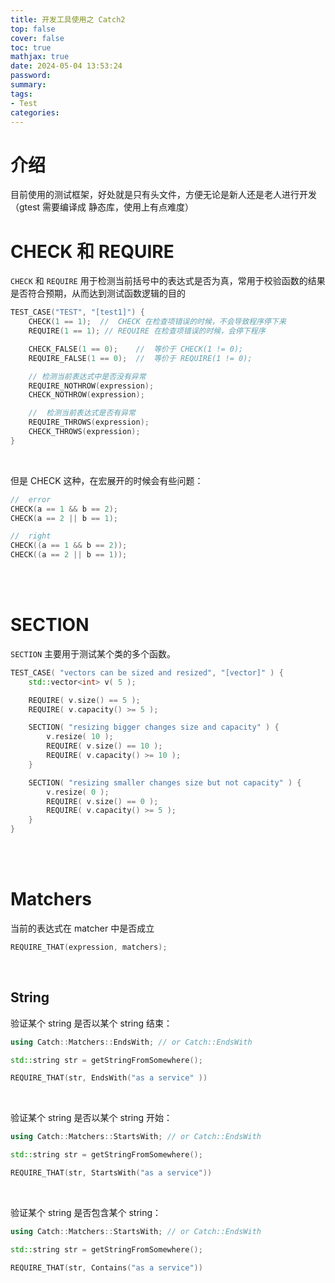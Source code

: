 ```yaml
---
title: 开发工具使用之 Catch2
top: false
cover: false
toc: true
mathjax: true
date: 2024-05-04 13:53:24
password:
summary:
tags:
- Test
categories:
---
```






# 介绍

目前使用的测试框架，好处就是只有头文件，方便无论是新人还是老人进行开发（gtest 需要编译成 静态库，使用上有点难度）



# CHECK 和 REQUIRE

`CHECK` 和 `REQUIRE` 用于检测当前括号中的表达式是否为真，常用于校验函数的结果是否符合预期，从而达到测试函数逻辑的目的

```cpp
TEST_CASE("TEST", "[test1]") {
    CHECK(1 == 1);	//	CHECK 在检查项错误的时候，不会导致程序停下来
    REQUIRE(1 == 1); //	REQUIRE 在检查项错误的时候，会停下程序

    CHECK_FALSE(1 == 0);	//	等价于 CHECK(1 != 0);
    REQUIRE_FALSE(1 == 0);	//  等价于 REQUIRE(1 != 0);

    // 检测当前表达式中是否没有异常
    REQUIRE_NOTHROW(expression);
    CHECK_NOTHROW(expression);

    //	检测当前表达式是否有异常
    REQUIRE_THROWS(expression);
	CHECK_THROWS(expression);
}
```

<br/>

但是 CHECK 这种，在宏展开的时候会有些问题：

```cpp
//	error
CHECK(a == 1 && b == 2);
CHECK(a == 2 || b == 1);

//	right
CHECK((a == 1 && b == 2));
CHECK((a == 2 || b == 1));
```

<br/>

<br/>

# SECTION

`SECTION` 主要用于测试某个类的多个函数。

```cpp
TEST_CASE( "vectors can be sized and resized", "[vector]" ) {
    std::vector<int> v( 5 );

    REQUIRE( v.size() == 5 );
    REQUIRE( v.capacity() >= 5 );

    SECTION( "resizing bigger changes size and capacity" ) {
        v.resize( 10 );
        REQUIRE( v.size() == 10 );
        REQUIRE( v.capacity() >= 10 );
    }

    SECTION( "resizing smaller changes size but not capacity" ) {
        v.resize( 0 );
        REQUIRE( v.size() == 0 );
        REQUIRE( v.capacity() >= 5 );
    }
}
```

<br/>

<br/>

# Matchers

当前的表达式在 matcher 中是否成立

```cpp
REQUIRE_THAT(expression, matchers);
```

<br/>

## String

验证某个 string 是否以某个 string 结束：

```cpp
using Catch::Matchers::EndsWith; // or Catch::EndsWith

std::string str = getStringFromSomewhere();

REQUIRE_THAT(str, EndsWith("as a service" ))
```

<br/>

验证某个 string 是否以某个 string 开始：

```cpp
using Catch::Matchers::StartsWith; // or Catch::EndsWith

std::string str = getStringFromSomewhere();

REQUIRE_THAT(str, StartsWith("as a service"))
```

<br/>

验证某个 string 是否包含某个 string：

```cpp
using Catch::Matchers::StartsWith; // or Catch::EndsWith

std::string str = getStringFromSomewhere();

REQUIRE_THAT(str, Contains("as a service"))
```
